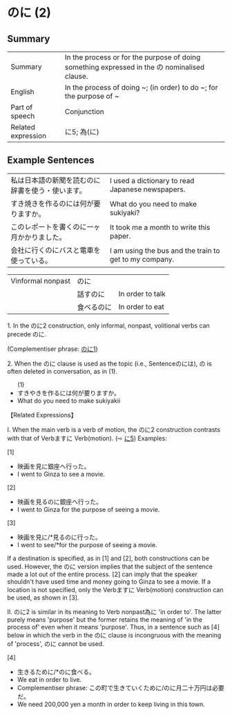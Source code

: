 # のに (2)

## Summary

<table><tr>   <td>Summary</td>   <td>In the process or for the purpose of doing something expressed in the の nominalised clause.</td></tr><tr>   <td>English</td>   <td>In the process of doing ~; (in order) to do ~; for the purpose of ~</td></tr><tr>   <td>Part of speech</td>   <td>Conjunction</td></tr><tr>   <td>Related expression</td>   <td>に5; 為(に)</td></tr></table>

## Example Sentences

<table><tr>   <td>私は日本語の新聞を読むのに辞書を使う・使います。</td>   <td>I used a dictionary to read Japanese newspapers.</td></tr><tr>   <td>すき焼きを作るのには何が要りますか。</td>   <td>What do you need to make sukiyaki?</td></tr><tr>   <td>このレポートを書くのに一ヶ月かかりました。</td>   <td>It took me a month to write this paper.</td></tr><tr>   <td>会社に行くのにバスと電車を使っている。</td>   <td>I am using the bus and the train to get to my company.</td></tr></table>

<table class="table"> <tbody><tr class="tr head"> <td class="td"><span class="bold"><span>Vinformal nonpast</span></span></td> <td class="td"><span class="concept">のに</span> </td> <td class="td"><span>&nbsp;</span></td> </tr> <tr class="tr"> <td class="td"><span>&nbsp;</span></td> <td class="td"><span>話す<span class="concept">のに</span></span> </td> <td class="td"><span>In    order to talk</span></td> </tr> <tr class="tr"> <td class="td"><span>&nbsp;</span></td> <td class="td"><span>食べる<span class="concept">のに</span></span> </td> <td class="td"><span>In    order to eat</span></td> </tr></tbody></table>

<p>1. In the <span class="cloze">のに</span>2 construction, only informal, nonpast, volitional verbs can precede <span class="cloze">のに</span>. </p>  <p>(Complementiser phrase: <a href="#㊦ のに (1)">のに1</a>)</p>  <p>2. When the <span class="cloze">のに</span> clause is used as the topic (i.e., Sentence<span class="cloze">のに</span>は), <span class="cloze">の</span> is often deleted in conversation, as in (1).</p>  <ul>(1) <li>すきやきを作る<span class="cloze">に</span>は何が要りますか。</li> <li>What do you need to make sukiyakii</li> </ul>  <p>【Related Expressions】</p>  <p>I. When the main verb is a verb of motion, the <span class="cloze">のに</span>2 construction contrasts with that of Verbますに Verb(motion). (⇨ <a href="#㊦ に (5)">に5</a>) Examples:</p>  <p>[1]</p>  <ul> <li>映画を見に銀座へ行った。</li> <li>I went to Ginza to see a movie.</li> </ul>  <p>[2]</p>  <ul> <li>映画を見る<span class="cloze">のに</span>銀座へ行った。</li> <li>I went to Ginza for the purpose of seeing a movie.</li> </ul>  <p>[3]</p>  <ul> <li>映画を見に/*見る<span class="cloze">のに</span>行った。</li> <li>I went to see/*for the purpose of seeing a movie.</li> </ul>  <p>If a destination is specified, as in [1] and [2], both constructions can be used. However, the <span class="cloze">のに</span> version implies that the subject of the sentence made a lot out of the entire process. [2] can imply that the speaker shouldn't have used time and money going to Ginza to see a movie. If a location is not specified, only the Verbますに Verb(motion) construction can be used, as shown in [3].</p>  <p>II. <span class="cloze">のに</span>2 is similar in its meaning to Verb nonpast為に 'in order to'. The latter purely means 'purpose' but the former retains the meaning of 'in the process of' even when it means 'purpose'. Thus, in a sentence such as [4] below in which the verb in the <span class="cloze">のに</span> clause is incongruous with the meaning of 'process', <span class="cloze">のに</span> cannot be used.</p>  <p>[4]</p>  <ul> <li>生きるために/*<span class="cloze">のに</span>食べる。</li> <li>We eat in order to live.</li> <div class="divide"></div> <li>Complementiser phrase: この町で生きていくために/<span class="cloze">のに</span>月二十万円は必要だ。</li> <li>We need 200,000 yen a month in order to keep living in this town.</li> </ul>

